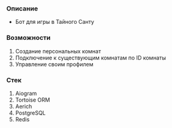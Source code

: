 ### Описание
* Бот для игры в Тайного Санту

### Возможности
1. Создание персональных комнат
2. Подключение к существующим комнатам по ID комнаты
3. Управление своим профилем

### Стек
1. Aiogram
2. Tortoise ORM
3. Aerich
4. PostgreSQL
5. Redis
